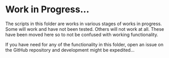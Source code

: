 # Work in Progress...

The scripts in this folder are works in various stages of works in progress. Some will work and have not been tested. Others will not work at all. These have been moved here so to not be confused with working functionality.

If you have need for any of the functionality in this folder, open an issue on the GitHub repository and development might be expedited...
